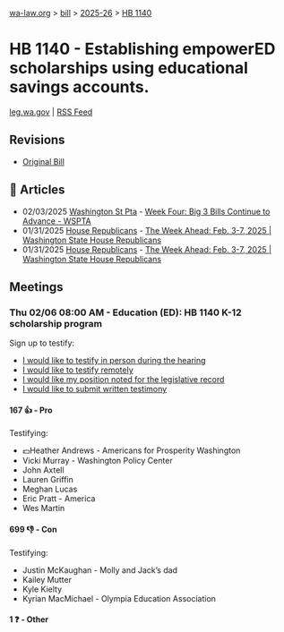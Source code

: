 [wa-law.org](/) > [bill](/bill/) > [2025-26](/bill/2025-26/) > [HB 1140](/bill/2025-26/hb/1140/)

# HB 1140 - Establishing empowerED scholarships using educational savings accounts.
[leg.wa.gov](https://app.leg.wa.gov/billsummary?BillNumber=1140&Year=2025&Initiative=false) | [RSS Feed](./rss.xml)

## Revisions
* [Original Bill](1/)

## 📰 Articles
* 02/03/2025 [Washington St Pta](/org/washington_st_pta/) - [Week Four: Big 3 Bills Continue to Advance - WSPTA](https://www.wastatepta.org/week-four-big-3-bills-continue-to-advance/#:~:text=HB%201140)
* 01/31/2025 [House Republicans](/org/house_republicans/) - [The Week Ahead: Feb. 3-7, 2025 | Washington State House Republicans](http://houserepublicans.wa.gov/week/the-week-ahead-feb-3-7-2025/#:~:text=HB%201140)
* 01/31/2025 [House Republicans](/org/house_republicans/) - [The Week Ahead: Feb. 3-7, 2025 | Washington State House Republicans](https://houserepublicans.wa.gov/week/the-week-ahead-feb-3-7-2025/#:~:text=HB%201140)

## Meetings
### Thu 02/06 08:00 AM - Education (ED): HB 1140 K-12 scholarship program
Sign up to testify:
* [I would like to testify in person during the hearing](https://app.leg.wa.gov/csi/Testifier/Add?chamber=House&mId=32656&aId=162515&caId=25407&tId=1)
* [I would like to testify remotely](https://app.leg.wa.gov/csi/Testifier/Add?chamber=House&mId=32656&aId=162515&caId=25407&tId=2)
* [I would like my position noted for the legislative record](https://app.leg.wa.gov/csi/Testifier/Add?chamber=House&mId=32656&aId=162515&caId=25407&tId=3)
* [I would like to submit written testimony](https://app.leg.wa.gov/csi/Testifier/Add?chamber=House&mId=32656&aId=162515&caId=25407&tId=4)

#### 167 👍 - Pro
Testifying:
* 💵Heather Andrews - Americans for Prosperity Washington
* Vicki Murray - Washington Policy Center
* John Axtell
* Lauren Griffin
* Meghan Lucas
* Eric Pratt - America
* Wes Martin

#### 699 👎 - Con
Testifying:
* Justin McKaughan - Molly and Jack’s dad
* Kailey Mutter
* Kyle Kielty
* Kyrian MacMichael - Olympia Education Association

#### 1 ❓ - Other
